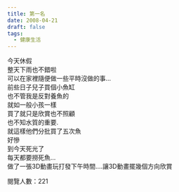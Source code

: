 ```yaml
---
title: 第一名
date: 2008-04-21
draft: false
tags:
  - 健康生活
---
```

今天休假  
整天下雨也不錯啦  
可以在家裡隨便做一些平時沒做的事...  
前些日子兒子買個小魚缸  
也不管我是反對養魚的  
就如一般小孩一樣  
買了就只是欣賞也不照顧  
也不知水質的重要.  
就這樣他們分批買了五次魚  
好慘  
到今天死光了  
每天都要撈死魚...  
做了一張3D動畫玩打發下午時間.…讓3D動畫擺幾個方向欣賞  


閱覽人數：221
